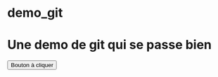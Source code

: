 # demo_git
<h1>Une demo de git qui se passe bien</h1>

<input type="button" value="Bouton à cliquer">
